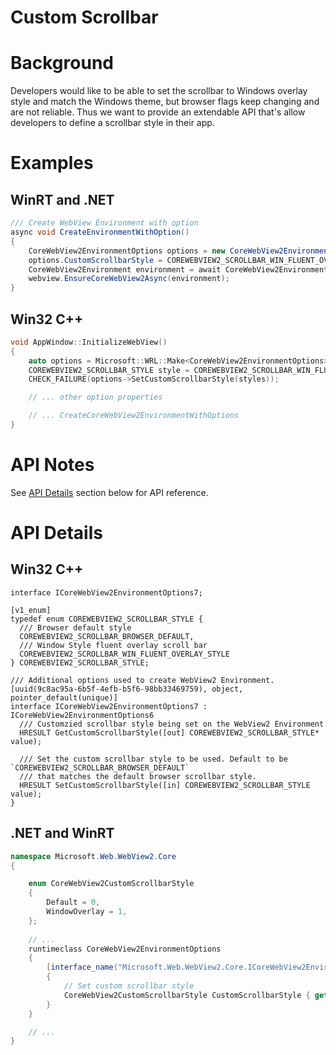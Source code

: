 Custom Scrollbar 
===

# Background
Developers would like to be able to set the scrollbar to Windows overlay style and match the Windows theme, but browser flags keep changing and are not reliable. Thus we want to provide an extendable API that's allow developers to define a scrollbar style in their app.

# Examples
## WinRT and .NET   
```c#
/// Create WebView Environment with option
async void CreateEnvironmentWithOption()
{
    CoreWebView2EnvironmentOptions options = new CoreWebView2EnvironmentOptions();
    options.CustomScrollbarStyle = COREWEBVIEW2_SCROLLBAR_WIN_FLUENT_OVERLAY_STYLE;
    CoreWebView2Environment environment = await CoreWebView2Environment.CreateAsync(options: options);
    webview.EnsureCoreWebView2Async(environment);
}
```

## Win32 C++
```cpp
void AppWindow::InitializeWebView()
{
    auto options = Microsoft::WRL::Make<CoreWebView2EnvironmentOptions>();
    COREWEBVIEW2_SCROLLBAR_STYLE style = COREWEBVIEW2_SCROLLBAR_WIN_FLUENT_OVERLAY_STYLE;
    CHECK_FAILURE(options->SetCustomScrollbarStyle(styles));

    // ... other option properties

    // ... CreateCoreWebView2EnvironmentWithOptions
}
```

# API Notes

See [API Details](#api-details) section below for API reference.

# API Details
## Win32 C++

```IDL
interface ICoreWebView2EnvironmentOptions7;

[v1_enum]
typedef enum COREWEBVIEW2_SCROLLBAR_STYLE {
  /// Browser default style
  COREWEBVIEW2_SCROLLBAR_BROWSER_DEFAULT,
  /// Window Style fluent overlay scroll bar
  COREWEBVIEW2_SCROLLBAR_WIN_FLUENT_OVERLAY_STYLE
} COREWEBVIEW2_SCROLLBAR_STYLE;

/// Additional options used to create WebView2 Environment.
[uuid(9c8ac95a-6b5f-4efb-b5f6-98bb33469759), object, pointer_default(unique)]
interface ICoreWebView2EnvironmentOptions7 : ICoreWebView2EnvironmentOptions6 
  /// Customzied scrollbar style being set on the WebView2 Environment
  HRESULT GetCustomScrollbarStyle([out] COREWEBVIEW2_SCROLLBAR_STYLE* value);
  
  /// Set the custom scrollbar style to be used. Default to be `COREWEBVIEW2_SCROLLBAR_BROWSER_DEFAULT`
  /// that matches the default browser scrollbar style.
  HRESULT SetCustomScrollbarStyle([in] COREWEBVIEW2_SCROLLBAR_STYLE value);
}
```

## .NET and WinRT

```c#
namespace Microsoft.Web.WebView2.Core
{

    enum CoreWebView2CustomScrollbarStyle
    {
        Default = 0,
        WindowOverlay = 1,
    };
    
    // ...
    runtimeclass CoreWebView2EnvironmentOptions
    {
        [interface_name("Microsoft.Web.WebView2.Core.ICoreWebView2EnvironmentOptions7")]
        {
            // Set custom scrollbar style
            CoreWebView2CustomScrollbarStyle CustomScrollbarStyle { get; set; };
        }
    }

    // ...
}
```
